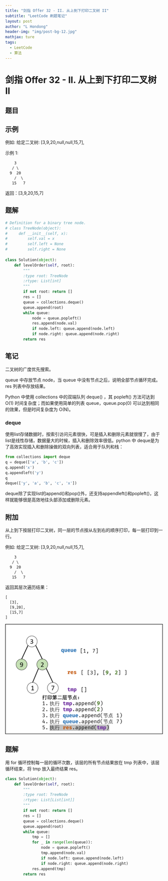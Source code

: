 ```yaml
---
title: "剑指 Offer 32 - II. 从上到下打印二叉树 II"
subtitle: "LeetCode 刷题笔记"
layout: post
author: "L Hondong"
header-img: "img/post-bg-12.jpg"
mathjax: ture
tags:
  - LeetCode
  - 算法
---
```


# 剑指 Offer 32 - II. 从上到下打印二叉树 II

## 题目

## 示例

例如:
给定二叉树: [3,9,20,null,null,15,7],

示例 1:

```
    3
   / \
  9  20
    /  \
   15   7
```

返回：[3,9,20,15,7]

## 题解

```python
# Definition for a binary tree node.
# class TreeNode(object):
#     def __init__(self, x):
#         self.val = x
#         self.left = None
#         self.right = None

class Solution(object):
    def levelOrder(self, root):
        """
        :type root: TreeNode
        :rtype: List[int]
        """
        if not root: return []
        res = []
        queue = collections.deque()
        queue.append(root)
        while queue:
            node = queue.popleft()
            res.append(node.val)
            if node.left: queue.append(node.left)
            if node.right: queue.append(node.right)
        return res
```

## 笔记

二叉树的广度优先搜索。

queue 中存放节点 node，当 queue 中没有节点之后，说明全部节点循环完成。res 列表中存放结果。

Python 中使用 collections 中的双端队列 deque() ，其 popleft() 方法可达到 O(1) 时间复杂度；而如果使用简单的列表 queue，queue.pop(0) 可以达到相同的效果，但是时间复杂度为 O(N)。

### deque

使用list存储数据时，按索引访问元素很快，可是插入和删除元素就很慢了，由于list是线性存储，数据量大的时候，插入和删除效率很低。python 中 deque是为了高效实现插入和删除操做的双向列表，适合用于队列和栈：

```python
from collections import deque
q = deque(['a', 'b', 'c'])
q.append('x')
q.appendleft('y')
q
deque(['y', 'a', 'b', 'c', 'x'])
```

deque除了实现list的append()和pop()外，还支持appendleft()和popleft()，这样就能够很是高效地往头部添加或删除元素。

## 附加

从上到下按层打印二叉树，同一层的节点按从左到右的顺序打印，每一层打印到一行。

例如:
给定二叉树: [3,9,20,null,null,15,7],


```
    3
   / \
  9  20
    /  \
   15   7
```

返回其层次遍历结果：

```
[
  [3],
  [9,20],
  [15,7]
]
```

<div align=center><img src="/images/剑指Offer32-从上到下打印二叉树-2022-01-22-20-46-54.png" alt="剑指Offer32-从上到下打印二叉树-2022-01-22-20-46-54" style="zoom:50%;" /></div>

## 题解

用 for 循环控制每一层的循环次数，该层的所有节点结果放在 tmp 列表中，该层循环结束，将 tmp 放入最终结果 res。

```python
class Solution(object):
    def levelOrder(self, root):
        """
        :type root: TreeNode
        :rtype: List[List[int]]
        """
        if not root: return []
        res = []
        queue = collections.deque()
        queue.append(root)
        while queue:
            tmp = []
            for _ in range(len(queue)):
                node = queue.popleft()
                tmp.append(node.val)
                if node.left: queue.append(node.left)
                if node.right: queue.append(node.right)
            res.append(tmp)
        return res
```
